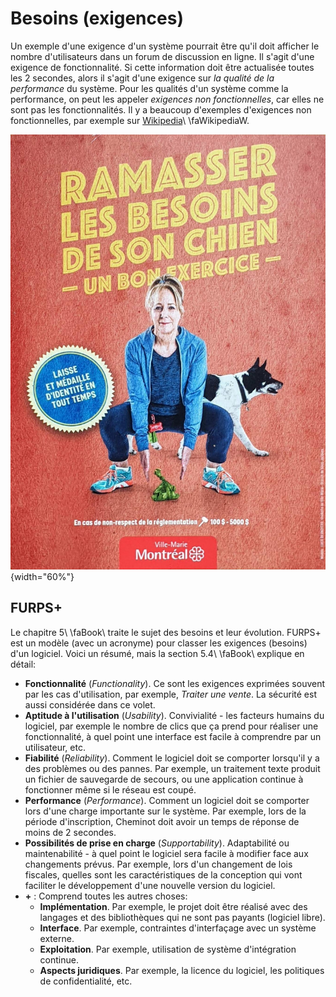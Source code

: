 # Besoins (exigences)

Un exemple d'une exigence d'un système pourrait être qu'il doit afficher le nombre d'utilisateurs dans un forum de discussion en ligne.
Il s'agit d'une exigence de fonctionnalité.
Si cette information doit être actualisée toutes les 2 secondes, alors il s'agit d'une exigence sur *la qualité de la performance* du système.
Pour les qualités d'un système comme la performance, on peut les appeler *exigences non fonctionnelles*, car elles ne sont pas les fonctionnalités.
Il y a beaucoup d'exemples d'exigences non fonctionnelles, par exemple sur [Wikipedia](https://en.wikipedia.org/wiki/Non-functional_requirement#Examples)\ \faWikipediaW.

![Besoins non fonctionnels?](images/RamasserBesoins.jpg){width="60%"}

## FURPS+

Le chapitre 5\ \faBook\ traite le sujet des besoins et leur évolution.
FURPS+ est un modèle (avec un acronyme) pour classer les exigences (besoins) d'un logiciel. Voici un résumé, mais la section 5.4\ \faBook\ explique en détail:

- **Fonctionnalité** (*Functionality*). Ce sont les exigences exprimées souvent par les cas d'utilisation, par exemple, *Traiter une vente*. La sécurité est aussi considérée dans ce volet.
- **Aptitude à l'utilisation** (*Usability*). Convivialité - les facteurs humains du logiciel, par exemple le nombre de clics que ça prend pour réaliser une fonctionnalité, à quel point une interface est facile à comprendre par un utilisateur, etc.
- **Fiabilité** (*Reliability*). Comment le logiciel doit se comporter lorsqu'il y a des problèmes ou des pannes. 
Par exemple, un traitement texte produit un fichier de sauvegarde de secours, ou une application continue à fonctionner même si le réseau est coupé.
- **Performance** (*Performance*). Comment un logiciel doit se comporter lors d'une charge importante sur le système.
Par exemple, lors de la période d'inscription, Cheminot doit avoir un temps de réponse de moins de 2 secondes.
- **Possibilités de prise en charge** (*Supportability*). Adaptabilité ou maintenabilité - à quel point le logiciel sera facile à modifier face aux changements prévus.
Par exemple, lors d'un changement de lois fiscales, quelles sont les caractéristiques de la conception qui vont faciliter le développement d'une nouvelle version du logiciel.
- **\+** : Comprend toutes les autres choses:
  - **Implémentation**. Par exemple, le projet doit être réalisé avec des langages et des bibliothèques qui ne sont pas payants (logiciel libre).
  - **Interface**. Par exemple, contraintes d'interfaçage avec un système externe.
  - **Exploitation**. Par exemple, utilisation de système d'intégration continue.
  - **Aspects juridiques**. Par exemple, la licence du logiciel, les politiques de confidentialité, etc.
